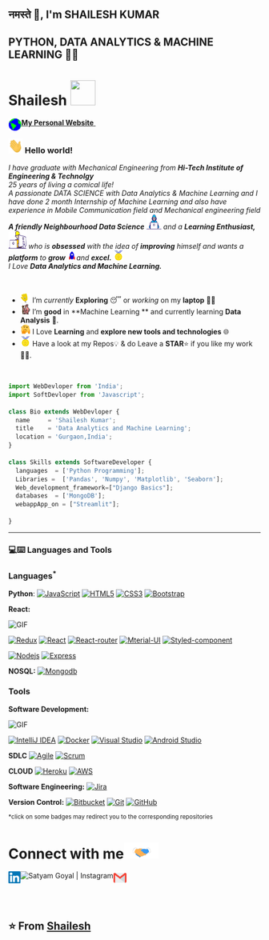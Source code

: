 ## नमस्ते 🙏, I'm SHAILESH KUMAR
## PYTHON, DATA ANALYTICS & MACHINE LEARNING 👨‍💻
# Shailesh&nbsp;<img src="https://24.media.tumblr.com/a266677ebf095387092ed52add0685b8/tumblr_mpaas5eUwa1qh3xpmo1_500.gif" width="50px" height="50px">

  <a href="https://vercel.com/avinash2507/my-portfolio">
    <img align="left" alt="Satyam Goyal | Twitter" width="26px" src="https://github.com/SatYu26/SatYu26/raw/master/Assets/Earth.gif" />
    <b>My Personal Website</b>
</a>
&nbsp;
</br>
<!-- 
    &nbsp; [![HitCount](http://hits.dwyl.com/SatYu26/SatYu26.svg)](http://hits.dwyl.com/SatYu26/SatYu26) 
-->

### <img src="https://github.com/SatYu26/SatYu26/blob/master/Assets/Hi.gif" width="29px" height="30px" > Hello world!&nbsp;


<p>
  <em>
    I have graduate with Mechanical Engineering from <b>Hi-Tech Institute of Engineering & Technolgy </b> <br>
    25 years of living a comical life! <br>
    A passionate DATA SCIENCE with Data Analytics & Machine Learning and I have done 2 month Internship of Machine Learning and also have experience in Mobile Communication field and Mechanical engineering field <br>
    <b>A friendly Neighbourhood Data Science</b> <img src="https://github.com/SatYu26/SatYu26/blob/master/Assets/Developer.gif" width="30px" height="30px"> and a <b>Learning Enthusiast,</b>&nbsp;<img src="https://github.com/SatYu26/SatYu26/blob/master/Assets/Designer.gif" width="36px" height="36px">  who is <b>obsessed</b>
    with the idea of <b>improving</b> himself and wants a <b>platform</b> to 
    <b>grow</b> <img src="https://github.com/SatYu26/SatYu26/blob/master/Assets/Rocket.gif" width="18px" height="18px">and 
    <b>excel.</b> <img src="https://github.com/SatYu26/SatYu26/blob/master/Assets/Medal.gif" width="20px" height="20px"> <br>
    I Love <b>Data Analytics and Machine Learning.</b> <br>
  </em>  
</p>

<br>

- <img alt="GIF" src="https://github.com/SatYu26/SatYu26/blob/master/Assets/wave.gif" width="20vw" height="20vh" /> I’m *currently* **Exploring** 😴 or *working* on my **laptop** 👨‍💻
- <img alt="GIF" src="https://github.com/SatYu26/SatYu26/blob/master/Assets/gandalf_parrot.gif" width="20vw" height="20vh" /> I’m **good** in **Machine Learning ** and currently learning **Data Analysis** 💪.
- <img alt="GIF" src="https://github.com/SatYu26/SatYu26/blob/master/Assets/hmm.gif" width="20vw" height="20vh" /> I Love **Learning** and **explore new tools and technologies** 🌐
- <img alt="GIF" src="https://github.com/SatYu26/SatYu26/blob/master/Assets/Medal.gif" width="20vw" height="20vh" /> Have a look at my Repos💡 & do Leave a **STAR**⭐️ if you like my work👨‍💻.
<br>

```js
import WebDevloper from 'India';
import SoftDevloper from 'Javascript';

class Bio extends WebDevloper {
  name     = 'Shailesh Kumar';
  title    = 'Data Analytics and Machine Learning';
  location = 'Gurgaon,India';
}

class Skills extends SoftwareDeveloper {
  languages  = ['Python Programming'];
  Libraries =  ['Pandas', 'Numpy', 'Matplotlib', 'Seaborn'];
  Web_development_framework=["Django Basics"];
  databases  = ['MongoDB'];
  webappApp_on = ["Streamlit"];
  
}

```

---
### 💻:keyboard: Languages and Tools 

### Languages<sup>*</sup>

  **Python**: 
  [![JavaScript](https://img.shields.io/badge/-JavaScript-black?style=flat&logo=javascript&link=https://github.com/narendram224)](https://github.com/narendram224)
  [![HTML5](https://img.shields.io/badge/-HTML5-E34F26?style=flat&logo=html5&logoColor=white&link=https://github.com/narendram224)](https://github.com/narendram224) 
  [![CSS3](https://img.shields.io/badge/-CSS3-1572B6?style=flat&logo=css3&link=https://github.com/narendram224)](https://github.com/narendram224) 
  [![Bootstrap](https://img.shields.io/badge/-Bootstrap-purple?style=flat&logo=bootstrap&link=https://github.com/narendram224)](https://github.com/narendram224) 
  
  **React:**
  
  
   <img alt="GIF" src="https://www.drupal.org/files/project-images/nextjs-drupal.jpg" width="50vw" height="40vh" style="display:inline;" />
     
   [![Redux](https://camo.githubusercontent.com/6908bc5919e46cd787b8e5117f092f5ed37da82e8bd602e6339060ea0fff722c/68747470733a2f2f696d672e736869656c64732e696f2f62616467652f52656475782d3539334438383f7374796c653d666f722d7468652d6261646765266c6f676f3d7265647578266c6f676f436f6c6f723d7768697465)](https://github.com/narendram224)
   [![React](https://img.shields.io/badge/React-20232A?style=for-the-badge&logo=react&logoColor=61DAFB)](https://github.com/narendram224)
   [![React-router](https://camo.githubusercontent.com/4f9d20f3a284d2f6634282f61f82a62e99ee9906537dc9859decfdc9efbb51ec/68747470733a2f2f696d672e736869656c64732e696f2f62616467652f52656163745f526f757465722d4341343234353f7374796c653d666f722d7468652d6261646765266c6f676f3d72656163742d726f75746572266c6f676f436f6c6f723d7768697465)](https://github.com/narendram224)
   [![Mterial-UI]( https://img.shields.io/badge/Material--UI-0081CB?style=for-the-badge&logo=material-ui&logoColor=white)](https://github.com/narendram224)
  [![Styled-component]( https://img.shields.io/badge/styled--components-DB7093?style=for-the-badge&logo=styled-components&logoColor=white)](https://github.com/narendram224)
   

  [![Nodejs](https://img.shields.io/badge/Node.js-339933?style=for-the-badge&logo=nodedotjs&logoColor=white)](https://github.com/narendram224)
  [![Express](https://img.shields.io/badge/Express.js-000000?style=for-the-badge&logo=express&logoColor=white)](https://github.com/narendram224)
  
  

  **NOSQL:**
  [![Mongodb](https://img.shields.io/badge/MongoDB-4EA94B?style=for-the-badge&logo=mongodb&logoColor=white)](https://github.com/narendram224)
  

### Tools

**Software Development:**

 <img alt="GIF" src="https://pbs.twimg.com/profile_images/1285860990056194049/10ydbKG1_400x400.jpg" width="40vw" height="40vh" style="display:inline;" />


[![IntelliJ IDEA](https://img.shields.io/badge/-red?style=flat&logo=IntelliJ-IDEA&logoColor=white&link=https://github.com/Quananhle "IntelliJ IDEA")](https://github.com/narendram224)
[![Docker](https://img.shields.io/badge/-2496ED?style=flat&logo=Docker&logoColor=white&link=https://github.com/Quananhle "Docker")](https://github.com/narendram224)
[![Visual Studio](https://img.shields.io/badge/-007ACC?style=flat&logo=Visual-Studio-Code&logoColor=white&link=https://github.com/Quananhle "Visual Studio")](https://github.com/narendram224)
[![Android Studio](https://img.shields.io/badge/-3DDC84?style=flat&logo=Android-Studio&logoColor=white&link=https://github.com/Quananhle "Android Studio" )](https://github.com/narendram224)





**SDLC**
[![Agile](https://img.shields.io/badge/Agile-blue?style=flat&logo=Agile&logoColor=white&link=https://github.com/Quananhle "Agile")](https://github.com/narendram224) [![Scrum](https://img.shields.io/badge/Scrum-green?style=flat&logo=Scrum&logoColor=white&link=https://github.com/Quananhle "Scrum")](https://github.com/narendram224) 

**CLOUD**
[![Heroku](https://img.shields.io/badge/Heroku-430098?style=for-the-badge&logo=heroku&logoColor=white)](https://github.com/narendram224)
[![AWS](https://img.shields.io/badge/Amazon_AWS-232F3E?style=for-the-badge&logo=amazon-aws&logoColor=white)](https://github.com/narendram224) 



**Software Engineering:**
[![Jira](https://img.shields.io/badge/-Jira-0052CC?style=flat&logo=jira&logoColor=white&link=https://github.com/Quananhle)](https://github.com/narendram224)



**Version Control:**
[![Bitbucket](https://img.shields.io/badge/-Bitbucket-blue?style=flat&logo=bitbucket&link=https://github.com/Quananhle)](https://github.com/narendram224)
[![Git](https://img.shields.io/badge/-Git-black?style=flat&logo=git&link=https://github.com/Quananhle)](https://github.com/narendram224) 
[![GitHub](https://img.shields.io/badge/-GitHub-181717?style=flat&logo=github&link=https://github.com/Quananhle)](https://github.com/narendram224)

<sup>*click on some badges may redirect you to the corresponding repositories</sup>

# Connect with me<img src="https://github.com/SatYu26/SatYu26/blob/master/Assets/Handshake.gif" height="32px">

  <a href="https://www.linkedin.com/in/avinash-vishwakarma-6b0a7918b/">
    <img align="left" alt="Narendra Maurya | Linkedin" width="24px" src="https://github.com/SatYu26/SatYu26/blob/master/Assets/Linkedin.svg" />
  </a> &nbsp;&nbsp;
  <a href="https://stackoverflow.com/users/19481245/avinash-vishwakarma">
    <img align="left" alt="Satyam Goyal | Instagram"  src="https://img.shields.io/badge/Stack_Overflow-FE7A16?style=for-the-badge&logo=stack-overflow&logoColor=white" />
  </a> &nbsp;&nbsp;
  <a href="mailto:shaileshgond92@gmail.com">
    <img align="left" alt="Satyam Goyal | Gmail" width="26px" src="https://github.com/SatYu26/SatYu26/blob/master/Assets/Gmail.svg" />
  </a>


<br><br>



## ⭐️ From [Shailesh](https://github.com/avinash2507)

